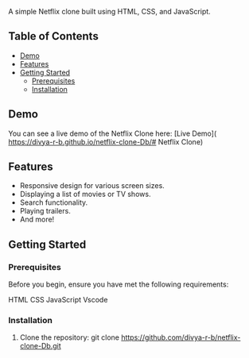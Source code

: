 A simple Netflix clone built using HTML, CSS, and JavaScript.

## Table of Contents

- [Demo](#demo)
- [Features](#features)
- [Getting Started](#getting-started)
  - [Prerequisites](#prerequisites)
  - [Installation](#installation)
## Demo

You can see a live demo of the Netflix Clone here: [Live Demo]( https://divya-r-b.github.io/netflix-clone-Db/# Netflix Clone)

## Features

- Responsive design for various screen sizes.
- Displaying a list of movies or TV shows.
- Search functionality.
- Playing trailers.
- And more!

## Getting Started

### Prerequisites

Before you begin, ensure you have met the following requirements:

HTML
CSS
JavaScript
Vscode

### Installation

1. Clone the repository:
   git clone https://github.com/divya-r-b/netflix-clone-Db.git
